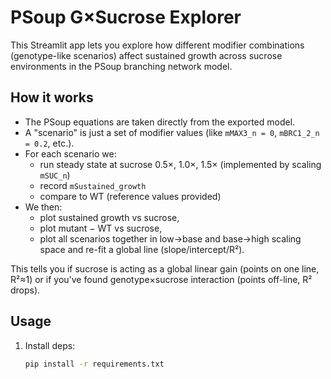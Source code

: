 # PSoup G×Sucrose Explorer

This Streamlit app lets you explore how different modifier combinations
(genotype-like scenarios) affect sustained growth across sucrose environments
in the PSoup branching network model.

## How it works

- The PSoup equations are taken directly from the exported model.
- A "scenario" is just a set of modifier values (like `mMAX3_n = 0`, `mBRC1_2_n = 0.2`, etc.).
- For each scenario we:
  - run steady state at sucrose 0.5×, 1.0×, 1.5× (implemented by scaling `mSUC_n`)
  - record `mSustained_growth`
  - compare to WT (reference values provided)
- We then:
  - plot sustained growth vs sucrose,
  - plot mutant − WT vs sucrose,
  - plot all scenarios together in low→base and base→high scaling space
    and re-fit a global line (slope/intercept/R²).

This tells you if sucrose is acting as a global linear gain (points on one line, R²≈1)
or if you've found genotype×sucrose interaction (points off-line, R² drops).

## Usage

1. Install deps:
   ```bash
   pip install -r requirements.txt
